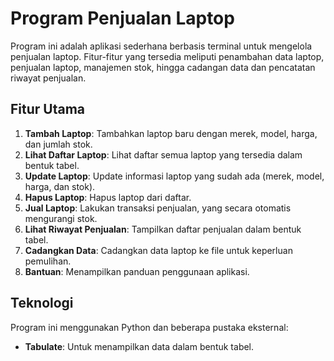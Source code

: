 # Program Penjualan Laptop

Program ini adalah aplikasi sederhana berbasis terminal untuk mengelola penjualan laptop. Fitur-fitur yang tersedia meliputi penambahan data laptop, penjualan laptop, manajemen stok, hingga cadangan data dan pencatatan riwayat penjualan.

## Fitur Utama
1. **Tambah Laptop**: Tambahkan laptop baru dengan merek, model, harga, dan jumlah stok.
2. **Lihat Daftar Laptop**: Lihat daftar semua laptop yang tersedia dalam bentuk tabel.
3. **Update Laptop**: Update informasi laptop yang sudah ada (merek, model, harga, dan stok).
4. **Hapus Laptop**: Hapus laptop dari daftar.
5. **Jual Laptop**: Lakukan transaksi penjualan, yang secara otomatis mengurangi stok.
6. **Lihat Riwayat Penjualan**: Tampilkan daftar penjualan dalam bentuk tabel.
7. **Cadangkan Data**: Cadangkan data laptop ke file untuk keperluan pemulihan.
8. **Bantuan**: Menampilkan panduan penggunaan aplikasi.

## Teknologi
Program ini menggunakan Python dan beberapa pustaka eksternal:
- **Tabulate**: Untuk menampilkan data dalam bentuk tabel.




